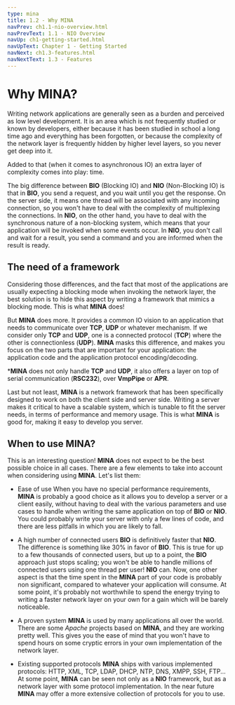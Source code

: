 ```yaml
---
type: mina
title: 1.2 - Why MINA
navPrev: ch1.1-nio-overview.html
navPrevText: 1.1 - NIO Overview
navUp: ch1-getting-started.html
navUpText: Chapter 1 - Getting Started
navNext: ch1.3-features.html
navNextText: 1.3 - Features
---
```


# Why MINA?

Writing network applications are generally seen as a burden and perceived as low level development. It is an area which is not frequently studied or known by developers, either because it has been studied in school a long time ago and everything has been forgotten, or because the complexity of the network layer is frequently hidden by higher level layers, so you never get deep into it.

Added to that (when it comes to asynchronous IO) an extra layer of complexity comes into play: time.

The big difference between **BIO** (Blocking IO) and **NIO** (Non-Blocking IO) is that in **BIO**, you send a request, and you wait until you get the response. On the server side, it means one thread will be associated with any incoming connection, so you won't have to deal with the complexity of multiplexing the connections. In **NIO**, on the other hand, you have to deal with the  synchronous nature of a non-blocking system, which means that your application will be invoked when some events occur. In **NIO**, you don't call and wait for a result, you send a command and you are informed when the result is ready.

## The need of a framework

Considering those differences, and the fact that most of the applications are usually expecting a blocking mode when invoking the network layer, the best solution is to hide this aspect by writing a framework that mimics a blocking mode. This is what **MINA** does!

But **MINA** does more. It provides a common IO vision to an application that needs to communicate over **TCP**, **UDP** or whatever mechanism. If we consider only **TCP** and **UDP**, one is a connected protocol (**TCP**) where the other is connectionless (**UDP**). **MINA** masks this difference, and makes you focus on the two parts that are important for your application: the application code and the application protocol encoding/decoding.

***MINA** does not only handle **TCP** and **UDP**, it also offers a layer on top of serial communication (**RSC232**), over **VmpPipe** or **APR**. 

Last but not least, **MINA** is a network framework that has been specifically designed to work on both the client side and server side. Writing a server makes it critical to have a scalable system, which is tunable to fit the server needs, in terms of performance and memory usage. This is what **MINA** is good for, making it easy to develop you server.

## When to use MINA?

This is an interesting question! **MINA** does not expect to be the best possible choice in all cases. There are a few elements to take into account when considering using **MINA**. Let's list them:

 * Ease of use
     When you have no special performance requirements, **MINA** is probably a good choice as it allows you to develop a server or a client easily, without having to deal with the various parameters and use cases to handle when writing the same application on top of **BIO** or **NIO**. You could probably write your server with only a few lines of code, and there are less pitfalls in which you are likely to fall.
    
 * A high number of connected users
    **BIO** is definitively faster that **NIO**. The difference is something like 30% in favor of **BIO**. This is true for up to a few thousands of connected users, but up to a point, the **BIO** approach just stops scaling; you won't be able to handle millions of connected users using one thread per user! **NIO** can. Now, one other aspect is that the time spent in the **MINA** part of your code is probably non significant, compared to whatever your application will consume. At some point, it's probably not worthwhile to spend the energy trying to writing a faster network layer on your own for a gain which will be barely noticeable.
    
 * A proven system
     **MINA** is used by many applications all over the world. There are some *Apache* projects based on **MINA**, and they are working pretty well. This gives you the ease of mind that you won't have to spend hours on some cryptic errors in your own implementation of the network layer.
    
 * Existing supported protocols
    **MINA** ships with various implemented protocols: HTTP, XML, TCP, LDAP, DHCP, NTP, DNS, XMPP, SSH, FTP... At some point, **MINA** can be seen not only as a **NIO** framework, but as a network layer with some protocol implementation. In the near future **MINA** may offer a more extensive collection of protocols for you to use.
    
